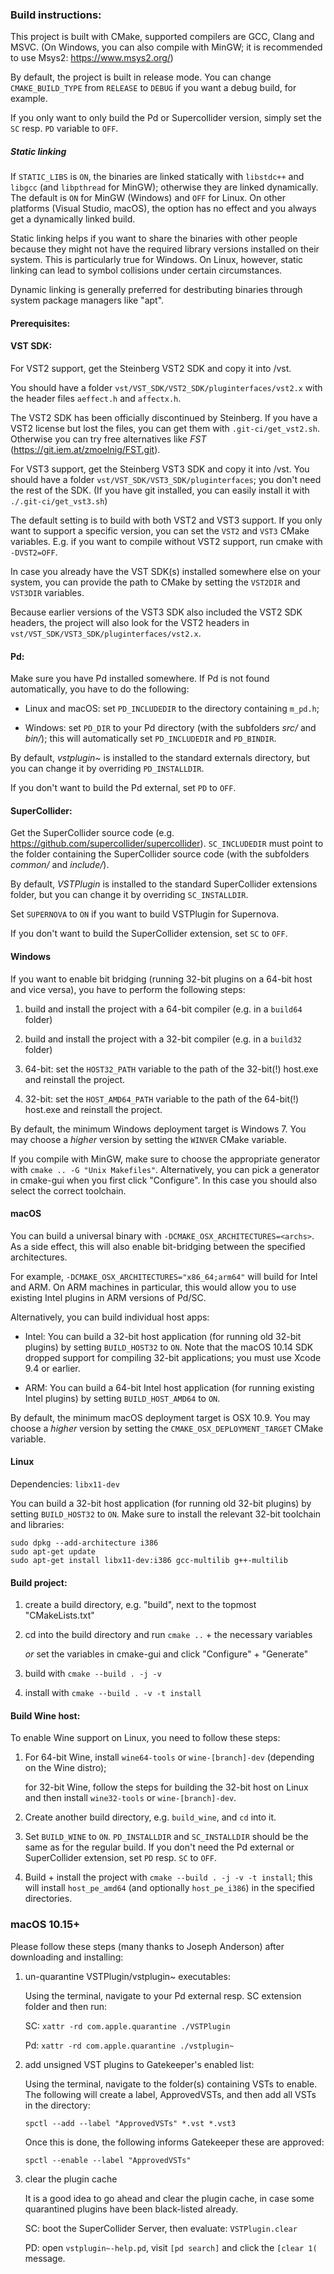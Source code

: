### Build instructions:

This project is built with CMake, supported compilers are GCC, Clang and MSVC.
(On Windows, you can also compile with MinGW; it is recommended to use Msys2: https://www.msys2.org/)

By default, the project is built in release mode. You can change `CMAKE_BUILD_TYPE` from `RELEASE` to `DEBUG` if you want a debug build, for example.

If you only want to only build the Pd or Supercollider version, simply set the `SC` resp. `PD` variable to `OFF`.

##### Static linking

If `STATIC_LIBS` is `ON`, the binaries are linked statically with `libstdc++` and `libgcc` (and `libpthread` for MinGW);
otherwise they are linked dynamically. The default is `ON` for MinGW (Windows) and `OFF` for Linux.
On other platforms (Visual Studio, macOS), the option has no effect and you always get a dynamically linked build.

Static linking helps if you want to share the binaries with other people because they might not have the required library versions installed on their system.
This is particularly true for Windows. On Linux, however, static linking can lead to symbol collisions under certain circumstances.

Dynamic linking is generally preferred for destributing binaries through system package managers like "apt".


#### Prerequisites:

#### VST SDK:

For VST2 support, get the Steinberg VST2 SDK and copy it into /vst.

You should have a folder `vst/VST_SDK/VST2_SDK/pluginterfaces/vst2.x` with the header files `aeffect.h` and `affectx.h`.

The VST2 SDK has been officially discontinued by Steinberg. If you have a VST2 license but lost the files, you can get them with `.git-ci/get_vst2.sh`.
Otherwise you can try free alternatives like *FST* (https://git.iem.at/zmoelnig/FST.git).

For VST3 support, get the Steinberg VST3 SDK and copy it into /vst.
You should have a folder `vst/VST_SDK/VST3_SDK/pluginterfaces`; you don't need the rest of the SDK.
(If you have git installed, you can easily install it with `./.git-ci/get_vst3.sh`)

The default setting is to build with both VST2 and VST3 support.
If you only want to support a specific version, you can set the `VST2` and `VST3` CMake variables.
E.g. if you want to compile without VST2 support, run cmake with `-DVST2=OFF`.

In case you already have the VST SDK(s) installed somewhere else on your system,
you can provide the path to CMake by setting the `VST2DIR` and `VST3DIR` variables.

Because earlier versions of the VST3 SDK also included the VST2 SDK headers,
the project will also look for the VST2 headers in `vst/VST_SDK/VST3_SDK/pluginterfaces/vst2.x`.

#### Pd:

Make sure you have Pd installed somewhere. If Pd is not found automatically, you have to do the following:

* Linux and macOS: set `PD_INCLUDEDIR` to the directory containing `m_pd.h`;

* Windows: set `PD_DIR` to your Pd directory (with the subfolders *src/* and *bin/*); this will automatically set `PD_INCLUDEDIR` and `PD_BINDIR`.

By default, *vstplugin~* is installed to the standard externals directory, but you can change it by overriding `PD_INSTALLDIR`.

If you don't want to build the Pd external, set `PD` to `OFF`.

#### SuperCollider:

Get the SuperCollider source code (e.g. https://github.com/supercollider/supercollider).
`SC_INCLUDEDIR` must point to the folder containing the SuperCollider source code (with the subfolders *common/* and *include/*).

By default, *VSTPlugin* is installed to the standard SuperCollider extensions folder, but you can change it by overriding `SC_INSTALLDIR`.

Set `SUPERNOVA` to `ON` if you want to build VSTPlugin for Supernova.

If you don't want to build the SuperCollider extension, set `SC` to `OFF`.


#### Windows

If you want to enable bit bridging (running 32-bit plugins on a 64-bit host and vice versa), you have to perform the following steps:

1) build and install the project with a 64-bit compiler (e.g. in a `build64` folder)

2) build and install the project with a 32-bit compiler (e.g. in a `build32` folder)

3) 64-bit: set the `HOST32_PATH` variable to the path of the 32-bit(!) host.exe and reinstall the project.

4) 32-bit: set the `HOST_AMD64_PATH` variable to the path of the 64-bit(!) host.exe and reinstall the project.

By default, the minimum Windows deployment target is Windows 7. You may choose a *higher* version by setting the `WINVER` CMake variable.

If you compile with MinGW, make sure to choose the appropriate generator with `cmake .. -G "Unix Makefiles"`.
Alternatively, you can pick a generator in cmake-gui when you first click "Configure". In this case you should also select the correct toolchain.


#### macOS

You can build a universal binary with `-DCMAKE_OSX_ARCHITECTURES=<archs>`.
As a side effect, this will also enable bit-bridging between the specified architectures.

For example, `-DCMAKE_OSX_ARCHITECTURES="x86_64;arm64"` will build for Intel and ARM.
On ARM machines in particular, this would allow you to use existing Intel plugins in ARM versions of Pd/SC.

Alternatively, you can build individual host apps:

* Intel: You can build a 32-bit host application (for running old 32-bit plugins) by setting `BUILD_HOST32` to `ON`.
  Note that the macOS 10.14 SDK dropped support for compiling 32-bit applications; you must use Xcode 9.4 or earlier.

* ARM: You can build a 64-bit Intel host application (for running existing Intel plugins) by setting `BUILD_HOST_AMD64` to `ON`.

By default, the minimum macOS deployment target is OSX 10.9. You may choose a *higher* version by setting the `CMAKE_OSX_DEPLOYMENT_TARGET` CMake variable.


#### Linux

Dependencies: `libx11-dev`

You can build a 32-bit host application (for running old 32-bit plugins) by setting `BUILD_HOST32` to `ON`.
Make sure to install the relevant 32-bit toolchain and libraries:
```
sudo dpkg --add-architecture i386
sudo apt-get update
sudo apt-get install libx11-dev:i386 gcc-multilib g++-multilib
```


#### Build project:

1)	create a build directory, e.g. "build", next to the topmost "CMakeLists.txt"

2)	cd into the build directory and run `cmake ..` + the necessary variables

    *or* set the variables in cmake-gui and click "Configure" + "Generate"

3)	build with `cmake --build . -j -v`

4)	install with `cmake --build . -v -t install`


#### Build Wine host:

To enable Wine support on Linux, you need to follow these steps:

1)  For 64-bit Wine, install `wine64-tools` or `wine-[branch]-dev` (depending on the Wine distro);

    for 32-bit Wine, follow the steps for building the 32-bit host on Linux and then install `wine32-tools` or `wine-[branch]-dev`.

2)  Create another build directory, e.g. `build_wine`, and `cd` into it.

3)  Set `BUILD_WINE` to `ON`.
   `PD_INSTALLDIR` and `SC_INSTALLDIR` should be the same as for the regular build.
    If you don't need the Pd external or SuperCollider extension, set `PD` resp. `SC` to `OFF`.

4)  Build + install the project with `cmake --build . -j -v -t install`;
    this will install `host_pe_amd64` (and optionally `host_pe_i386`) in the specified directories.


### macOS 10.15+

Please follow these steps (many thanks to Joseph Anderson) after downloading and installing:

1)  un-quarantine VSTPlugin/vstplugin~ executables:

    Using the terminal, navigate to your Pd external resp. SC extension folder and then run:

    SC: `xattr -rd com.apple.quarantine ./VSTPlugin`

    Pd: `xattr -rd com.apple.quarantine ./vstplugin~`

2)  add unsigned VST plugins to Gatekeeper's enabled list:

    Using the terminal, navigate to the folder(s) containing VSTs to enable.
    The following will create a label, ApprovedVSTs, and then add all VSTs in the directory:

    `spctl --add --label "ApprovedVSTs" *.vst *.vst3`

    Once this is done, the following informs Gatekeeper these are approved:

    `spctl --enable --label "ApprovedVSTs"`

3)  clear the plugin cache

    It is a good idea to go ahead and clear the plugin cache, in case some quarantined plugins have been black-listed already.

    SC: boot the SuperCollider Server, then evaluate: `VSTPlugin.clear`

    PD: open `vstplugin~-help.pd`, visit `[pd search]` and click the `[clear 1(` message.
